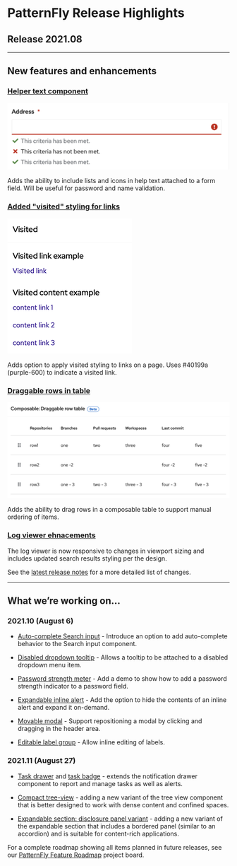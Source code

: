 # PatternFly Release Highlights
## Release 2021.08
----------------------------------------------------------
## New features and enhancements

### [Helper text component](https://www.patternfly.org/v4/components/helper-text)

   ![helper text applied to a field](./img/helper-text.png)

   Adds the ability to include lists and icons in help text attached to a form field. Will be useful for password and name validation.

### [Added "visited" styling for links](https://www.patternfly.org/v4/components/text#visited)

![visited links](./img/visited-link.png)

Adds option to apply visited styling to links on a page. Uses #40199a (purple-600) to indicate a visited link.


### [Draggable rows in table](https://www.patternfly.org/v4/components/table#composable-draggable-row-table)

![table with draggable rows](./img/table-draggable.png)

 Adds the ability to drag rows in a composable table to support manual ordering of items.

 ### [Log viewer ehnacements](https://www.patternfly.org/v4/components/log-viewer)

 The log viewer is now responsive to changes in viewport sizing and includes updated search results styling per the design.


See the [latest release notes](https://www.patternfly.org/v4/developer-resources/release-notes) for a more detailed list of changes.

-----------------------------------------------------------------------------

## What we’re working on...

### 2021.10 (August 6)

* [Auto-complete Search input](https://github.com/patternfly/patternfly-react/issues/5499) - Introduce an option to add auto-complete behavior to the Search input component.

- [Disabled dropdown tooltip](https://github.com/patternfly/patternfly-react/issues/5826) - Allows a tooltip to be attached to a disabled dropdown menu item.

* [Password strength meter](https://github.com/patternfly/patternfly/issues/4018) - Add a demo to show how to add a password strength indicator to a password field.

* [Expandable inline alert](https://github.com/patternfly/patternfly/issues/4056) - Add the option to hide the contents of an inline alert and expand it on-demand.

* [Movable modal](https://github.com/patternfly/patternfly/issues/3789) - Support repositioning a modal by clicking and dragging in the header area.

* [Editable label group](https://github.com/patternfly/patternfly-react/issues/5875) - Allow inline editing of labels.

### 2021.11 (August 27)

* [Task drawer](https://github.com/patternfly/patternfly/issues/4186) and [task badge](https://github.com/patternfly/patternfly/issues/4185) - extends the notification drawer component to report and manage tasks as well as alerts.

* [Compact tree-view](https://github.com/patternfly/patternfly/issues/4177) - adding a new variant of the tree view component that is better designed to work with dense content and confined spaces.

* [Expandable section: disclosure panel variant](https://github.com/patternfly/patternfly-react/issues/5931) - adding a new variant of the expandable section that includes a bordered panel (similar to an accordion) and is suitable for content-rich applications. 

For a complete roadmap showing all items planned in future releases, see our [PatternFly Feature Roadmap](https://github.com/orgs/patternfly/projects/4?fullscreen=true) project board.
